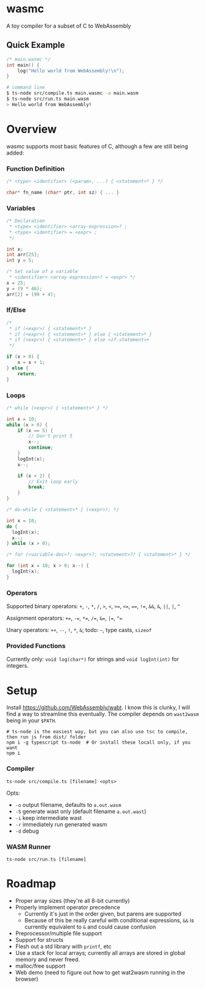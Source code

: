 # wasmc
A toy compiler for a subset of C to WebAssembly

## Quick Example

```c
/* main.wasmc */
int main() {
    log("Hello world from WebAssembly!\n");
}
```

```bash
# command line
$ ts-node src/compile.ts main.wasmc -o main.wasm
$ ts-node src/run.ts main.wasm
> Hello world from WebAssembly!
```

# Overview

wasmc supports most basic features of C, although a few are still being added:

### Function Definition

```c
/* <type> <identifier> (<param>, ...) { <statement>* } */

char* fn_name (char* ptr, int sz) { ... }
```

### Variables
```c
/* Declaration
 * <type> <identifier> <array-expression>? ;
 * <type> <identifier> = <expr> ;
 */

int x;
int arr[25];
int y = 5;

/* Set value of a variable
 * <identifier> <array-expression>? = <expr> */
x = 25;
y = (9 * 46);
arr[2] = (99 + 4);
```

### If/Else
```c
/* 
 * if (<expr>) { <statement>* }
 * if (<expr>) { <statement>* } else { <statement>* }
 * if (<expr>) { <statement>* } else <if-statement>+
 */

if (x > 0) {
    x = x + 1;
} else {
    return;
}
```

### Loops
```c
/* while (<expr>) { <statement>* } */

int x = 10;
while (x > 0) {
    if (x == 5) {
        // Don't print 5
        x--;
        continue;
    }
    logInt(x);
    x--;

    if (x < 2) {
        // Exit loop early
        break;
    }
}

/* do-while { <statement>* } (<expr>); */

int x = 10;
do {
  logInt(x);
  x--;
} while (x > 0);

/* for (<variable-dec>?; <expr>?; <statement>?) { <statement>* } */

for (int x = 10; x > 0; x--) {
  logInt(x);
}
```

### Operators

Supported binary operators: `+`, `-`, `*`, `/`, `>`, `<`, `>=`, `<=`, `==`, `!=`, `&&`, `&`, `||`, `|`, `^`

Assignment operators: `+=`, `-=`, `*=`, `/=`, `&=`, `|=`, `^=`

Unary operators: `++`, `--`, `!`, `*`, `&`; todo: `~`, type casts, `sizeof`

### Provided Functions

Currently only: `void log(char*)` for strings and `void logInt(int)` for integers.

# Setup

Install https://github.com/WebAssembly/wabt.
I know this is clunky, I will find a way to streamline this eventually.
The compiler depends on `wast2wasm` being in your `$PATH`.

```
# ts-node is the easiest way, but you can also use tsc to compile, then run js from dist/ folder
npm i -g typescript ts-node  # Or install these locall only, if you want
npm i
```

### Compiler

```ts-node src/compile.ts [filename] <opts>```

Opts:

* `-o` output filename, defaults to `a.out.wasm`
* `-S` generate wast only (default filename `a.out.wast`)
* `-i` keep intermediate wast
* `-r` immediately run generated wasm
* `-d` debug

### WASM Runner

```ts-node src/run.ts [filename]```

# Roadmap

* Proper array sizes (they're all 8-bit currently)
* Properly implement operator precedence
  - Currently it's just in the order given, but parens are supported
  - Because of this be really careful with conditional expressions, `&&` is currently equivalent to `&`
    and could cause confusion
* Preprocessor/multiple file support
* Support for structs
* Flesh out a std library with `printf`, etc
* Use a stack for local arrays; currently all arrays are stored in global memory and never freed.
* malloc/free support
* Web demo (need to figure out how to get wat2wasm running in the browser)
